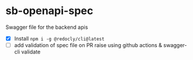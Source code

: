 # sb-openapi-spec
Swagger file for the backend apis

- [x] Install `npm i -g @redocly/cli@latest`
- [ ] add validation of spec file on PR raise using github actions & swagger-cli validate <file>